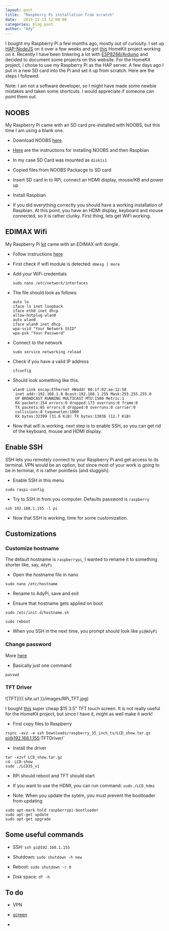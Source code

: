 ```yaml
---
layout: post
title:  "Raspberry Pi installation from scratch"
date:   2015-12-13 12:00:00
categories: blog post
author: "Ady"
---
```


I bought my Raspberry Pi a few months ago, mostly out of curiosity. I set up [HAP-NodeJS](https://github.com/KhaosT/HAP-NodeJS) on it over a few weeks and got [this](https://www.instagram.com/p/6L7hbpEdT4/?taken-by=adysan) HomeKit project working on it. Recently I have been tinkering a lot with [ESP8266/Arduino](https://github.com/esp8266/Arduino) and decided to document some projects on this website. For the HomeKit project, I chose to use my Raspberry Pi as the HAP server. A few days ago I put in a new SD card into the Pi and set it up from scratch. Here are the steps I followed.

Note: I am not a software developer, so I might have made some newbie mistakes and taken some shortcuts. I would appreciate if someone can point them out.

## NOOBS 

My Raspberry Pi came with an SD card pre-installed with NOOBS, but this time I am using a blank one. 

- Download NOOBS [here](https://www.raspberrypi.org/downloads/noobs/).

- [Here](https://www.raspberrypi.org/documentation/installation/installing-images/mac.md) are the instructions for installing NOOBS and then Raspbian
	 
 - In my case SD Card was mounted as `disk1s1` 
	
 - Copied files from NOOBS Packacge to SD card

 -  Insert SD card in to RPi, connect an HDMI display, mouse/KB and power up
	
 - Install Raspbian

- If you did everything correctly you should have a working installation of Raspbian. At this point, you have an HDMI display, keyboard and mouse connected, so it is rather clunky. First thing, lets get WiFi working.

## EDIMAX Wifi

My Raspberry Pi [kit](http://www.amazon.com/gp/product/B00MV6TAJI?) came with an EDIMAX wifi dongle. 

- Follow instructions [here](http://raspberrypihq.com/how-to-add-wifi-to-the-raspberry-pi/)
 - First check if wifi module is detected: `dmesg | more`
 - Add your WiFi credentials

	`sudo nano /etc/network/interfaces`

 - The file should look as follows:

	```
	auto lo
	iface lo inet loopback
	iface eth0 inet dhcp
	allow-hotplug wlan0
	auto wlan0
	iface wlan0 inet dhcp
  	wpa-ssid "Your Network SSID"
  	wpa-psk "Your Password"
	```
 	
 - Connect to the network

	`sudo service networking reload`

 - Check if you have a valid IP address

	`ifconfig`

 - Should look something like this.

	```
	wlan0 Link encap:Ethernet HWaddr 80:1f:02:aa:12:58
     inet addr:192.168.1.8 Bcast:192.168.1.255 Mask:255.255.255.0
     UP BROADCAST RUNNING MULTICAST MTU:1500 Metric:1
     RX packets:154 errors:0 dropped:173 overruns:0 frame:0
     TX packets:65 errors:0 dropped:0 overruns:0 carrier:0
     collisions:0 txqueuelen:1000
     RX bytes:32399 (31.6 KiB) TX bytes:13036 (12.7 KiB)
   	```

- Now that wifi is working, next step is to enable SSH, so you can get rid of the keyboard, mouse and HDMI display.

## Enable SSH

SSH lets you remotely connect to your Raspberry Pi and get access to its terminal. VPN would be an option, but since most of your work is going to be in terminal, it is rather pointless (and sluggish).

- Enable SSH in this menu

 `sudo raspi-config`

- Try to SSH in from you computer. Defaults password is `raspberry`

 `ssh 192.168.1.155 -l pi`

- Now that SSH is working, time for some customization.

## Customizations

### Customize hostname

The default hostname is `raspberrypi`, I wanted to rename it to something shorter like, say, `AdyPi`

- Open the hostname file in nano
 
 `sudo nano /etc/hostname`

- Rename to AdyPi, save and exit

- Ensure that hostname gets applied on boot

 `sudo /etc/init.d/hostname.sh`

 `sudo reboot`

- When you SSH in the next time, you prompt should look like `pi@AdyPi`

### Change password

More [here](https://www.raspberrypi.org/documentation/linux/usage/users.md)

 - Basically just one command

 `passwd`

### TFT Driver

![TFT]({{ site.url }}/images/RPi_TFT.jpg)

I bought [this](http://www.aliexpress.com/item/Best-Price-Original-3-5-LCD-TFT-Touch-Screen-Display-for-Raspberry-Pi-2-Model/32443379727.html) super cheap $15 3.5" TFT touch screen. It is not really useful for the HomeKit project, but since I have it, might as well make it work!

- First copy files to Raspberry

 `rsync -avz -e ssh Downloads/raspberry_35_inch_ts/LCD_show.tar.gz `pi@192.168.1.155:TFTDriver/`

- Install the driver

 ```
 tar -xzvf LCD_show.tar.gz
 cd  LCD-show
 sudo ./LCD35_v1
 ```

- RPi should reboot and TFT should start

- If you want to use the HDMI, you can run command: `sudo./LCD_hdmi`

- Note: When you update the sytem, you must prevent the bootloader from updating

 ```
 sudo apt-mark hold raspberrypi-bootloader
 sudo apt-get update
 sudo apt-get upgrade
 ```

## Some useful commands

- SSH: `ssh pi@192.168.1.155`

- Shutdown: `sudo shutdown -h now`

- Reboot: `sudo shutdown -r 0`

- Disk space: `df -h`

## To do

- VPN

- [screen](http://www.gnu.org/software/screen/manual/screen.html)

- 